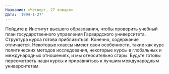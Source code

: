 ```yaml
---
Название: «Четверг, 27 января»
Дата: '1994-1-27'
---
```

Пойдите в Институт высшего образования, чтобы проверить учебный план государственного управления Гарвардского университета. Структура курса готова приблизиться. Конечно, содержание отличается. Некоторые классы имеют свои особенности, такие как курс политических методов исследования, некоторые курсы в глобальных и международных отношениях, и мы относительно стары. Будьте готовы пересмотреть наши курсы и приравнятьсь к лучшим международным университетам.